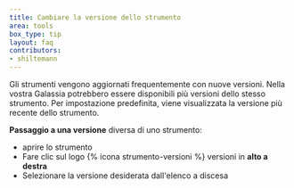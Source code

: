 ```yaml
---
title: Cambiare la versione dello strumento
area: tools
box_type: tip
layout: faq
contributors:
- shiltemann
---
```



Gli strumenti vengono aggiornati frequentemente con nuove versioni. Nella vostra Galassia potrebbero essere disponibili più versioni dello stesso strumento. Per impostazione predefinita, viene visualizzata la versione più recente dello strumento.

**Passaggio a una versione** diversa di uno strumento:
  - aprire lo strumento
  - Fare clic sul logo {% icona strumento-versioni %} versioni in **alto a destra**
  - Selezionare la versione desiderata dall'elenco a discesa

